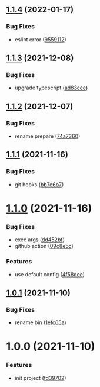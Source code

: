 ## [1.1.4](https://github.com/akijoey/devkit/compare/v1.1.3...v1.1.4) (2022-01-17)


### Bug Fixes

* eslint error ([9559112](https://github.com/akijoey/devkit/commit/9559112c831d0aa1499e3afd36f9872a0493b9ed))

## [1.1.3](https://github.com/akijoey/devkit/compare/v1.1.2...v1.1.3) (2021-12-08)


### Bug Fixes

* upgrade typescript ([ad83cce](https://github.com/akijoey/devkit/commit/ad83ccebb854e063768f1bef24b216b2ad4285fd))

## [1.1.2](https://github.com/akijoey/devkit/compare/v1.1.1...v1.1.2) (2021-12-07)


### Bug Fixes

* rename prepare ([74a7360](https://github.com/akijoey/devkit/commit/74a7360694cff46ab44e5d02548b387b365e8108))

## [1.1.1](https://github.com/akijoey/devkit/compare/v1.1.0...v1.1.1) (2021-11-16)


### Bug Fixes

* git hooks ([bb7e6b7](https://github.com/akijoey/devkit/commit/bb7e6b7631b42a3d2ba8ad5106986ce214e5a2f4))

# [1.1.0](https://github.com/akijoey/devkit/compare/v1.0.1...v1.1.0) (2021-11-16)


### Bug Fixes

* exec args ([dd452bf](https://github.com/akijoey/devkit/commit/dd452bfe5bcb8038dcf8dcd333664310cb59822b))
* github action ([09c8e5c](https://github.com/akijoey/devkit/commit/09c8e5c6011aaf4e619eff55f98cc67b13b8a08d))


### Features

* use default config ([4f58dee](https://github.com/akijoey/devkit/commit/4f58deec2c45684f74beef0002f819f1b86f85a5))

## [1.0.1](https://github.com/akijoey/devkit/compare/v1.0.0...v1.0.1) (2021-11-10)


### Bug Fixes

* rename bin ([1efc65a](https://github.com/akijoey/devkit/commit/1efc65a85246bd6db8d7bc39f14e2897531a8704))

# 1.0.0 (2021-11-10)


### Features

* init project ([fd39702](https://github.com/akijoey/devkit/commit/fd39702026c8aa7eaa7869e92f39c2559ab79cd9))
